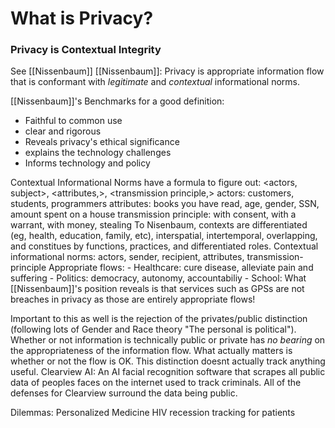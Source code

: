 # What is Privacy?

### Privacy is Contextual Integrity
See [[Nissenbaum]]
[[Nissenbaum]]: Privacy is appropriate information flow that is conformant with *legitimate* and *contextual* informational norms.

[[Nissenbaum]]'s Benchmarks for a good definition:
- Faithful to common use
- clear and rigorous
- Reveals privacy's ethical significance 
- explains the technology challenges
- Informs technology and policy

Contextual Informational Norms have a formula to figure out:
<actors, subject>, <attributes,>, <transmission principle,>
	actors: customers, students, programmers
	attributes: books you have read, age, gender, SSN, amount spent on a house
	transmission principle: with consent, with a warrant, with money, stealing
	To Nisenbaum, contexts are differentiated (eg, health, education, family, etc), interspatial, intertemporal, overlapping, and constitues by functions, practices, and differentiated roles.
		Contextual informational norms: actors, sender, recipient, attributes, transmission-principle
	Appropriate flows: 
	- Healthcare: cure disease, alleviate pain and suffering
	- Politics: democracy, autonomy, accountabiliy
	- School: 
		What [[Nissenbaum]]'s position reveals is that services such as GPSs are not breaches in privacy as those are entirely appropriate flows!

Important to this as well is the rejection of the privates/public distinction (following lots of Gender and Race theory "The personal is political"). Whether or not information is technically public or private has *no bearing* on the appropriateness of the information flow. What actually matters is whether or not the flow is OK. This distinction doesnt actually track anything useful. 
	Clearview AI: An AI facial recognition software that scrapes all public data of peoples faces on the internet used to track criminals. All of the defenses for Clearview surround the data being public. 

Dilemmas: 
Personalized Medicine
HIV recession tracking for patients
